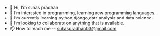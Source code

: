 - 👋 Hi, I’m suhas pradhan
- 👀 I’m interested in programming, learning new programming languages.
- 🌱 I’m currently learning python,django,data analysis and data science.  
- 💞️ I’m looking to collaborate on anything that is available.
- 📫 How to reach me -- suhaspradhan03@gmail.com

<!---
suhaspradhan03/suhaspradhan03 is a ✨ special ✨ repository because its `README.md` (this file) appears on your GitHub profile.
You can click the Preview link to take a look at your changes.
--->
